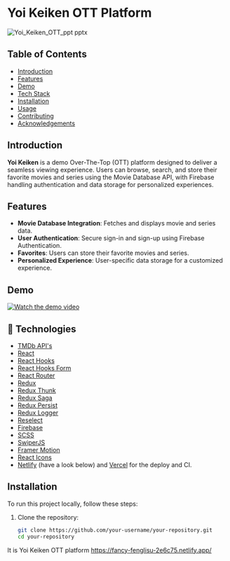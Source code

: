# Yoi Keiken OTT Platform
![Yoi_Keiken_OTT_ppt pptx](https://github.com/shahishree03/OTT_/assets/54995727/c5e34070-3151-44b2-b11c-671a4f85ebfc)

 <!-- Replace with your project's logo -->

## Table of Contents

- [Introduction](#introduction)
- [Features](#features)
- [Demo](#demo)
- [Tech Stack](#tech-stack)
- [Installation](#installation)
- [Usage](#usage)
- [Contributing](#contributing)
- [Acknowledgements](#acknowledgements)

## Introduction

**Yoi Keiken** is a demo Over-The-Top (OTT) platform designed to deliver a seamless viewing experience. Users can browse, search, and store their favorite movies and series using the Movie Database API, with Firebase handling authentication and data storage for personalized experiences.

## Features

- **Movie Database Integration**: Fetches and displays movie and series data.
- **User Authentication**: Secure sign-in and sign-up using Firebase Authentication.
- **Favorites**: Users can store their favorite movies and series.
- **Personalized Experience**: User-specific data storage for a customized experience.

## Demo

[![Watch the demo video](https://img.youtube.com/vi/your-syvMPwN3zjY/hqdefault.jpg)](https://www.youtube.com/watch?v=syvMPwN3zjY)
<!-- Replace "your-video-id" with the actual YouTube video ID. -->

## :rocket: Technologies

- [TMDb API's](https://www.themoviedb.org/)
- [React](https://reactjs.org/)
- [React Hooks](https://reactjs.org/docs/hooks-intro.html)
- [React Hooks Form](https://react-hook-form.com/)
- [React Router](https://reactrouter.com/web/guides/quick-start)
- [Redux](https://redux.js.org/)
- [Redux Thunk](https://github.com/reduxjs/redux-thunk)
- [Redux Saga](https://redux-saga.js.org/)
- [Redux Persist](https://github.com/rt2zz/redux-persist)
- [Redux Logger](https://github.com/LogRocket/redux-logger)
- [Reselect](https://github.com/reduxjs/reselect)
- [Firebase](https://firebase.google.com/)
- [SCSS](https://sass-lang.com/)
- [SwiperJS](https://swiperjs.com/react)
- [Framer Motion](https://www.framer.com/motion/)
- [React Icons](https://react-icons.github.io/react-icons/)
- [Netlify](https://www.netlify.com) (have a look below) and [Vercel](https://vercel.com/) for the deploy and CI.

## Installation

To run this project locally, follow these steps:

1. Clone the repository:
   ```sh
   git clone https://github.com/your-username/your-repository.git
   cd your-repository

It is Yoi Keiken OTT platform
https://fancy-fenglisu-2e6c75.netlify.app/
